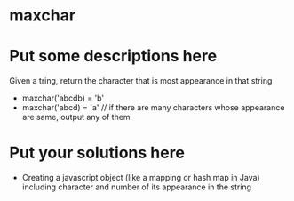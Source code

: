 
# maxchar
# Put some descriptions here 
Given a tring, return the character that is most appearance in that string
- maxchar('abcdb) = 'b'
- maxchar('abcd) = 'a' // if there are many characters whose appearance are same, output any of them
# Put your solutions here
- Creating a javascript object (like a mapping or hash map in Java) including character and number of its appearance in the string

